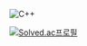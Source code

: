 ![C++](https://img.shields.io/badge/C++-00599C.svg?&style=for-the-badge&logo=C++&logoColor=00599C)

[![Solved.ac프로필](http://mazassumnida.wtf/api/mini/generate_badge?boj=skallook)](https://solved.ac/skallook)

<!--
**rachihyeon/rachihyeon** is a ✨ _special_ ✨ repository because its `README.md` (this file) appears on your GitHub profile.

Here are some ideas to get you started:

- 🔭 I’m currently working on ...
- 🌱 I’m currently learning ...
- 👯 I’m looking to collaborate on ...
- 🤔 I’m looking for help with ...
- 💬 Ask me about ...
- 📫 How to reach me: ...
- 😄 Pronouns: ...
- ⚡ Fun fact: ...
-->
